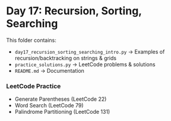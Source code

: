 # Day 17: Recursion, Sorting, Searching

This folder contains:
- `day17_recursion_sorting_searching_intro.py` → Examples of recursion/backtracking on strings & grids
- `practice_solutions.py` → LeetCode problems & solutions
- `README.md` → Documentation

### LeetCode Practice
- Generate Parentheses (LeetCode 22)
- Word Search (LeetCode 79)
- Palindrome Partitioning (LeetCode 131)
